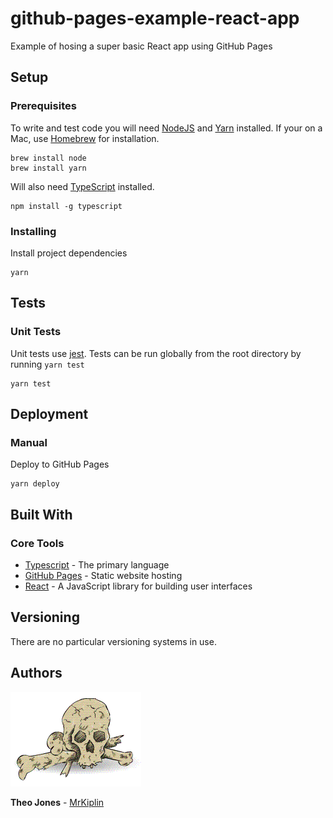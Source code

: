 # github-pages-example-react-app

Example of hosing a super basic React app using GitHub Pages

## Setup

### Prerequisites

To write and test code you will need [NodeJS](https://nodejs.org/en/) and [Yarn](https://yarnpkg.com/lang/en/) installed. If your on a Mac, use [Homebrew](https://docs.brew.sh/Installation) for installation.

```
brew install node
brew install yarn
```

Will also need [TypeScript](https://www.typescriptlang.org/) installed.

```
npm install -g typescript
```

### Installing

Install project dependencies

```
yarn
```

## Tests

### Unit Tests

Unit tests use [jest](https://facebook.github.io/jest/). Tests can be run globally from the root directory by running `yarn test`

```
yarn test
```

## Deployment

### Manual

Deploy to GitHub Pages

```
yarn deploy
```

## Built With

### Core Tools

- [Typescript](http://www.typescriptlang.org/) - The primary language
- [GitHub Pages](https://pages.github.com/) - Static website hosting
- [React](https://reactjs.org/) - A JavaScript library for building user interfaces

## Versioning

There are no particular versioning systems in use.

## Authors

![](docs/mrkiplin-icon.gif)

**Theo Jones** - [MrKiplin](https://github.com/MrKiplin)
